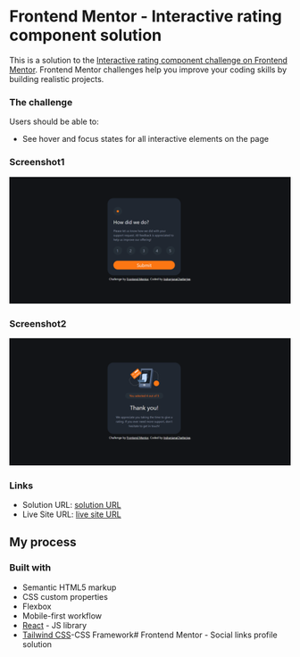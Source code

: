 # Frontend Mentor - Interactive rating component solution

This is a solution to the [Interactive rating component challenge on Frontend Mentor](https://www.frontendmentor.io/challenges/interactive-rating-component-koxpeBUmI). Frontend Mentor challenges help you improve your coding skills by building realistic projects. 



### The challenge

Users should be able to:


- See hover and focus states for all interactive elements on the page

### Screenshot1

![](./card/src/assets/images/screen1.png)

### Screenshot2
![](./card/src/assets/images/screen2.png)





### Links

- Solution URL: [solution URL](https://github.com/IndranjanaChatterjee/Interactive-rating-component)
- Live Site URL: [live site URL](https://interactive-rating-component-rust-eight.vercel.app/)


## My process

### Built with

- Semantic HTML5 markup
- CSS custom properties
- Flexbox
- Mobile-first workflow
- [React](https://reactjs.org/) - JS library
- [Tailwind CSS](https://tailwindcss.com/)-CSS Framework# Frontend Mentor - Social links profile solution


